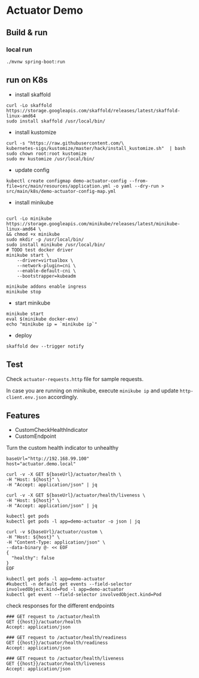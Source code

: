 # Actuator Demo

## Build & run

### local run
```shell script
./mvnw spring-boot:run
```

## run on K8s
- install skaffold
```shell script
curl -Lo skaffold https://storage.googleapis.com/skaffold/releases/latest/skaffold-linux-amd64
sudo install skaffold /usr/local/bin/
```
- install kustomize
```shell script
curl -s "https://raw.githubusercontent.com/\
kubernetes-sigs/kustomize/master/hack/install_kustomize.sh"  | bash
sudo chown root:root kustomize
sudo mv kustomize /usr/local/bin/
```
- update config
```shell script
kubectl create configmap demo-actuator-config --from-file=src/main/resources/application.yml -o yaml --dry-run > src/main/k8s/demo-actuator-config-map.yml
```
- install minikube
```shell script

curl -Lo minikube https://storage.googleapis.com/minikube/releases/latest/minikube-linux-amd64 \
&& chmod +x minikube
sudo mkdir -p /usr/local/bin/
sudo install minikube /usr/local/bin/
# TODO test docker driver
minikube start \
    --driver=virtualbox \
    --network-plugin=cni \
    --enable-default-cni \
    --bootstrapper=kubeadm

minikube addons enable ingress
minikube stop
```

- start minikube
```shell script
minikube start
eval $(minikube docker-env)
echo "minikube ip = `minikube ip`"
```
- deploy
```shell script
skaffold dev --trigger notify
```

## Test 
Check `actuator-requests.http` file for sample requests.

In case you are running on minikube, execute `minikube ip` and update `http-client.env.json` accordingly.

## Features
* CustomCheckHealthIndicator
* CustomEndpoint

Turn the custom health indicator to unhealthy 
```shell script
baseUrl="http://192.168.99.100"
host="actuator.demo.local"

curl -v -X GET ${baseUrl}/actuator/health \
-H "Host: ${host}" \
-H "Accept: application/json" | jq

curl -v -X GET ${baseUrl}/actuator/health/liveness \
-H "Host: ${host}" \
-H "Accept: application/json" | jq

kubectl get pods
kubectl get pods -l app=demo-actuator -o json | jq

curl -v ${baseUrl}/actuator/custom \
-H "Host: ${host}" \
-H "Content-Type: application/json" \
--data-binary @- << EOF
{
  "healthy": false
}
EOF

kubectl get pods -l app=demo-actuator
#kubectl -n default get events --field-selector involvedObject.kind=Pod -l app=demo-actuator
kubectl get event --field-selector involvedObject.kind=Pod

```

check responses for the different endpoints
```shell script
### GET request to /actuator/health
GET {{host}}/actuator/health
Accept: application/json

### GET request to /actuator/health/readiness
GET {{host}}/actuator/health/readiness
Accept: application/json

### GET request to /actuator/health/liveness
GET {{host}}/actuator/health/liveness
Accept: application/json
```